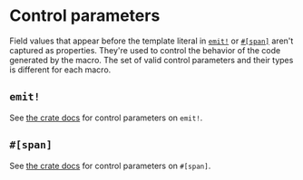 # Control parameters

Field values that appear before the template literal in [`emit!`](https://docs.rs/emit/1.1.0/emit/macro.emit.html) or [`#[span]`](https://docs.rs/emit/1.1.0/emit/attr.span.html) aren't captured as properties. They're used to control the behavior of the code generated by the macro. The set of valid control parameters and their types is different for each macro.

## `emit!`

See [the crate docs](https://docs.rs/emit/1.1.0/emit/macro.emit.html#control-parameters) for control parameters on `emit!`.

## `#[span]`

See [the crate docs](https://docs.rs/emit/1.1.0/emit/attr.span.html#control-parameters) for control parameters on `#[span]`.
